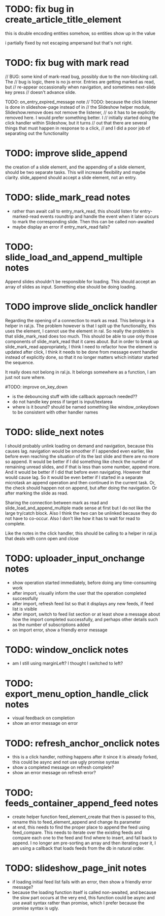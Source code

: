 
# TODO: fix bug in create_article_title_element

this is double encoding entities somehow, so entities show up in the value

i partially fixed by not escaping ampersand but that's not right.

# TODO: fix bug with mark read
// BUG: some kind of mark-read bug, possibly due to the non-blocking call. The
// bug is logic, there is no js error. Entries are getting marked as read, but
// re-appear occassionally when navigation, and sometimes next-slide key press
// doesn't advance slide.

TODO: on_entry_expired_message note
// TODO: because the click listener is done in slideshow-page instead of in
// the Slideshow helper module, Slideshow.remove does not remove the listener,
// so it has to be explicitly removed here. I would prefer something better. I
// initially started doing the click handler within Slideshow, but it turns
// out that there are several things that must happen in response to a click,
// and I did a poor job of separating out the functionality

# TODO: improve slide_append

the creation of a slide element, and the appending of a slide element, should be two separate tasks. This will increase flexibility and maybe clarity. slide_append should accept a slide element, not an entry.

# TODO: slide_mark_read notes

* rather than await call to entry_mark_read, this should listen for entry-marked-read events roundtrip and handle the event when it later occurs to mark the corresponding slide. Then this can be called non-awaited
* maybe display an error if entry_mark_read fails?


# TODO: slide_load_and_append_multiple notes

Append slides shouldn't be responsible for loading. This should accept an array of slides as input. Something else should be doing loading.

# TODO improve slide_onclick handler

Regarding the opening of a connection to mark as read. This belongs in a helper in ral.js. The problem however is that I split up the functionality, this uses the element, I cannot use the element in ral. So really the problem is that slide_mark_read does too much. This should be able to use only those components of slide_mark_read that it cares about. But in order to break up slide_mark_read appropriately, I think I need to refactor how the element is updated after click, I think it needs to be done from message event handler instead of explicitly done, so that it no longer matters which initiator started the sequence.

It really does not belong in ral.js. It belongs somewhere as a function, I am just not sure where.

#TODO: improve on_key_down

* is the debouncing stuff with idle callback approach needed??
* do not handle key press if target is input/textarea
* where is it bound? should be named something like window_onkeydown to be consistent with other handler names

# TODO: slide_next notes

I should probably unlink loading on demand and navigation, because this causes lag. navigation would be smoother if I appended even earlier, like before even reaching the situation of its the last slide and there are no more so append. It would be better if I did something like check the number of remaining unread slides, and if that is less than some number, append more. And it would be better if I did that before even navigating. However that would cause lag. So it would be even better if I started in a separate microtask an append operation and then continued in the current task. Or, the check should happen not on append, but after doing the navigation. Or after marking the slide as read.

Sharing the connection between mark as read and slide_load_and_append_multiple made sense at first but I do not like the large try/catch block. Also I think the two can be unlinked because they do not have to co-occur. Also I don't like how it has to wait for read to complete.

Like the notes in the click handler, this should be calling to a helper in ral.js that deals with conn open and close

# TODO: uploader_input_onchange notes

* show operation started immediately, before doing any time-consuming work
* after import, visually inform the user that the operation completed successfully
* after import, refresh feed list so that it displays any new feeds, if feed list is visible
* after import, switch to feed list section or at least show a message about how the import completed successfully, and perhaps other details such as the number of subscriptions added
* on import error, show a friendly error message

# TODO: window_onclick notes

* am I still using marginLeft? I thought I switched to left?

# TODO: export_menu_option_handle_click notes

* visual feedback on completion
* show an error message on error

# TODO: refresh_anchor_onclick notes

* this is a click handler, nothing happens after it since it is already forked, this could be async and not use ugly promise syntax
* show a completed message on refresh complete?
* show an error message on refresh error?

# TODO: feeds_container_append_feed notes

* create helper function feed_element_create that then is passed to this, rename this to feed_element_append and change its parameter
* at end, this needs to find the proper place to append the feed using feed_compare. This needs to iterate over the existing feeds and compare each one to the feed and find where to insert, and fall back to append. I no longer am pre-sorting an array and then iterating over it, I am using a callback that loads feeds from the db in natural order.

# TODO: slideshow_page_init notes

* if loading initial feed list fails with an error, then show a friendly error message?
* because the loading function itself is called non-awaited, and because the slow part occurs at the very end, this function could be async and use await syntax rather than promise, which I prefer because the promise syntax is ugly.
